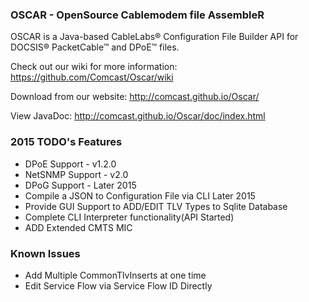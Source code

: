 ### OSCAR - OpenSource Cablemodem file AssembleR

OSCAR is a Java-based CableLabs&reg; Configuration File Builder API for DOCSIS&reg; PacketCable&trade; and DPoE&trade; files.

Check out our wiki for more information: https://github.com/Comcast/Oscar/wiki

Download from our website: http://comcast.github.io/Oscar/

View JavaDoc: http://comcast.github.io/Oscar/doc/index.html

### 2015 TODO's Features

* DPoE Support - v1.2.0
* NetSNMP Support - v2.0
* DPoG Support - Later 2015
* Compile a JSON to Configuration File via CLI Later 2015
* Provide GUI Support to ADD/EDIT TLV Types to Sqlite Database
* Complete CLI Interpreter functionality(API Started)
* ADD Extended CMTS MIC

### Known Issues

* Add Multiple CommonTlvInserts at one time
* Edit Service Flow via Service Flow ID Directly

